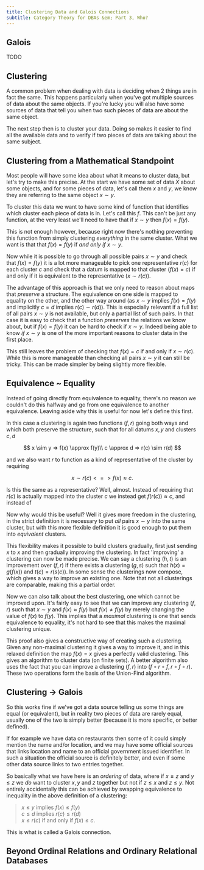 ```yaml
---
title: Clustering Data and Galois Connections
subtitle: Category Theory for DBAs &em; Part 3, Who?
---
```

## Galois

TODO

## Clustering

A common problem when dealing with data is deciding when 2 things are in fact the same. This 
happens particularly when you've got multiple sources of data about the same objects. If you're lucky
you will also have some sources of data that tell you when two such pieces of data are about the same object.

The next step then is to cluster your data. Doing so makes it easier to find all the available data and to verify if two pieces of data are talking about the same subject.

## Clustering from a Mathematical Standpoint

Most people will have some idea about what it means to cluster data, 
but let's try to make this precise. At the start we have some set of data $X$ about some objects, and for some pieces of data,
let's call them $x$ and $y$, we know they are referring to the same object $x\sim y$. 

To cluster this data we want to have some kind of function that identifies which cluster each piece of data is in. Let's call this $f$. 
This can't be just any function, at the very least we'll need to have that if $x\sim y$ then $f(x)=f(y)$. 

This is not enough however, because right now there's nothing preventing this function from 
simply clustering *everything* in the same cluster. What we want is that that $f(x) = f(y)$ 
if *and only if* $x \sim y$.

Now while it is possible to go through all possible pairs $x \sim y$ and check that $f(x) = f(y)$
it is a lot more manageable to pick one representative $r(c)$ for each cluster $c$ and check that 
a datum is mapped to that cluster ($f(x) = c$) if and only if it is equivalent to the representative ($x \sim r(c)$).

The advantage of this approach is that we only need to reason about maps that *preserve* a structure.
The equivalence on one side is mapped to equality on the other, and the other way around
(as $x\sim y$ implies $f(x)=f(y)$ and implicitly $c = d$ implies $r(c) \sim r(d)$). This is especially relevant if
a full list of all pairs $x\sim y$ is not available, but only a 
partial list of such pairs. In that case it is easy to check that a function *preserves* the
relations we know about, but if $f(x)=f(y)$ it can be hard to check if $x \sim y$. Indeed being able to know *if* $x\sim y$ is one of the more important reasons to cluster data in the first place.

This still leaves the problem of checking that $f(x) = c$ if and only if $x \sim r(c)$. While this is more manageable than checking all pairs $x \sim y$ it can still be tricky. This can be made simpler by being slightly more flexible.

## Equivalence ~ Equality

Instead of going directly from equivalence to equality, there's no reason we couldn't do this halfway and go from one equivalence to another equivalence. Leaving aside why this is useful for now let's define this first.

In this case a clustering is again two functions $(f,r)$ going both ways and which both preserve the structure, 
such that for all datums $x,y$ and clusters $c,d$ 

$$
x \sim y => f(x) \approx f(y)\\
c \approx d => r(c) \sim r(d)
$$

and we also want $r$ to function as a kind of representative of the cluster by requiring

$$
x \sim r(c) <=> f(x) \approx c.
$$

Is this the same as a representative? Well, almost. Instead of requiring that $r(c)$ is actually mapped into the cluster $c$ we instead get $f(r(c)) \approx c$, and instead of 

Now why would this be useful? Well it gives more freedom in the clustering, in the strict definition it
is necessary to put *all* pairs $x \sim y$ into the same cluster, but with this more flexible definition 
it is good enough to put them into *equivalent* clusters.

This flexibility makes it possible to build clusters gradually, first just sending $x$ to $x$ and then gradually improving
the clustering. In fact 'improving' a clustering can now be made precise. We can say a clustering $(h,t)$ is an improvement over $(f,r)$ if there exists a clustering $(g,s)$ such that $h(x) = g(f(x))$ and $t(c) = r(s(c))$. In some sense the clusterings now compose, which gives a way to improve an existing one. Note that not all clusterings are comparable, making this a partial order.

Now we can also talk about the best clustering, one which cannot be improved upon. It's fairly easy
to see that we can improve any clustering $(f,r)$ such that $x \sim y$ and $f(x) \approx f(y)$ but $f(x) \ne f(y)$ by merely changing
the value of $f(x)$ to $f(y)$. This implies that a *maximal* clustering is one that sends equivalence to equality, it's not hard to see that this makes the maximal clustering unique.

This proof also gives a constructive way of creating such a clustering. Given any non-maximal clustering it gives a way to improve it, and in this relaxed definition the map $f(x) = x$ gives a perfectly valid clustering. This gives an algorithm to cluster data (on finite sets). A better algorithm also uses the fact that you can improve a clustering $(f,r)$ into $(f\circ r \circ f, r \circ f \circ r)$. These two operations form the basis of the Union-Find algorithm.

## Clustering -> Galois

So this works fine if we've got a data source telling us some things are equal (or equivalent), 
but in reality two pieces of data are rarely equal, usually one of the two is simply better
(because it is more specific, or better defined).

If for example we have data on restaurants then some of it could simply mention the name and/or location, 
and we may have some official sources that links location and name to an official government issued identifier.
In such a situation the official source is definitely better, and even if some other data source
links to two entries together.

So basically what we have here is an *ordering* of data, where if $x \le z$ and $y \le z$ we *do* want 
to cluster $x,y$ and $z$ together but not if $z \le x$ and $z \le y$. 
Not entirely accidentally this can be achieved by swapping equivalence to inequality in the above definition of a clustering:

> $x \le y$ implies $f(x) \le f(y)$  
> $c \le d$ implies $r(c) \le r(d)$  
> $x \le r(c)$ if and only if $f(x) \le c$.

This is what is called a Galois connection. 

## Beyond Ordinal Relations and Ordinary Relational Databases